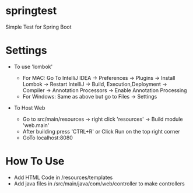 # springtest
Simple Test for Spring Boot

# Settings
- To use 'lombok'
    - For MAC: Go To IntelliJ IDEA -> Preferences -> Plugins -> Install Lombok -> Restart IntelliJ -> Build, Execution,Deployment -> Compiler -> Annotation Processors -> Enable Annotation Processing
    - For Windows: Same as above but go to Files -> Settings
    
- To Host Web
    - Go to src/main/resources -> right click 'resources' -> Build module 'web.main'
    - After building press 'CTRL+R' or Click Run on the top right corner
    - GoTo localhost:8080
    
# How To Use
- Add HTML Code in /resources/templates
- Add java files in /src/main/java/com/web/controller to make controllers